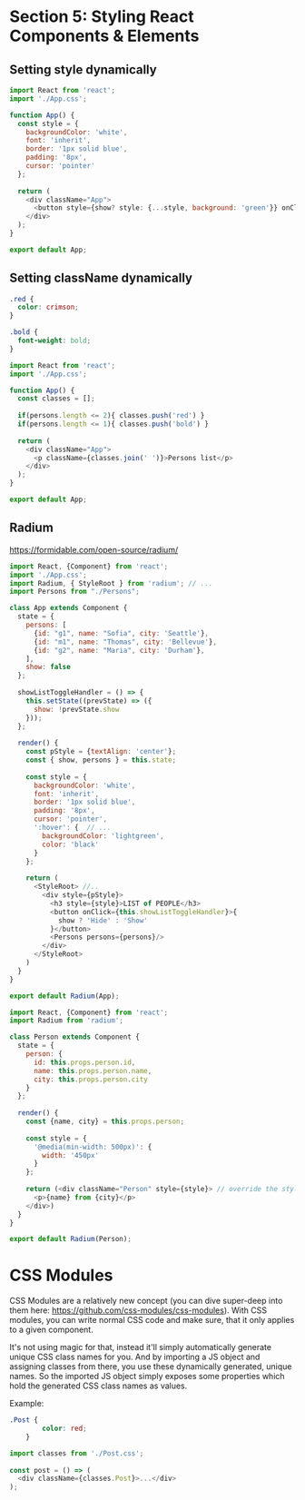 # Section 5: Styling React Components & Elements

## Setting style dynamically

```javascript
import React from 'react';
import './App.css';

function App() {
  const style = {
    backgroundColor: 'white',
    font: 'inherit',
    border: '1px solid blue',
    padding: '8px',
    cursor: 'pointer'
  };
  
  return (
    <div className="App">
      <button style={show? style: {...style, background: 'green'}} onClick={toggleShow}>{show ? 'Hide' : 'Show'}</button>
    </div>
  );
}

export default App;
```

## Setting className dynamically

```css
.red {
  color: crimson;
}

.bold {
  font-weight: bold;
}
```

```javascript
import React from 'react';
import './App.css';

function App() {
  const classes = [];
  
  if(persons.length <= 2){ classes.push('red') }
  if(persons.length <= 1){ classes.push('bold') }
  
  return (
    <div className="App">
      <p className={classes.join(' ')}>Persons list</p>
    </div>
  );
}

export default App;
```

## Radium 

https://formidable.com/open-source/radium/

```javascript
import React, {Component} from 'react';
import './App.css';
import Radium, { StyleRoot } from 'radium'; // ...
import Persons from "./Persons";

class App extends Component {
  state = {
    persons: [
      {id: "g1", name: "Sofia", city: 'Seattle'},
      {id: "m1", name: "Thomas", city: 'Bellevue'},
      {id: "g2", name: "Maria", city: 'Durham'},
    ],
    show: false
  };
  
  showListToggleHandler = () => {
    this.setState((prevState) => ({
      show: !prevState.show
    }));
  };
  
  render() {
    const pStyle = {textAlign: 'center'};
    const { show, persons } = this.state;
  
    const style = {
      backgroundColor: 'white',
      font: 'inherit',
      border: '1px solid blue',
      padding: '8px',
      cursor: 'pointer',
      ':hover': {  // ...
        backgroundColor: 'lightgreen',
        color: 'black'
      }
    };
    
    return (
      <StyleRoot> //..
        <div style={pStyle}>
          <h3 style={style}>LIST of PEOPLE</h3>
          <button onClick={this.showListToggleHandler}>{
            show ? 'Hide' : 'Show'
          }</button>
          <Persons persons={persons}/>
        </div>
      </StyleRoot>
    )
  }
}

export default Radium(App);
```

```javascript
import React, {Component} from 'react';
import Radium from 'radium';

class Person extends Component {
  state = {
    person: {
      id: this.props.person.id,
      name: this.props.person.name,
      city: this.props.person.city
    }
  };
  
  render() {
    const {name, city} = this.props.person;
    
    const style = {
      '@media(min-width: 500px)': {
        width: '450px'
      }
    };
    
    return (<div className="Person" style={style}> // override the style with Person class name ...
      <p>{name} from {city}</p>
    </div>)
  }
}

export default Radium(Person);
```

# CSS Modules

CSS Modules are a relatively new concept (you can dive super-deep into them here: https://github.com/css-modules/css-modules). With CSS modules, you can write normal CSS code and make sure, that it only applies to a given component.

It's not using magic for that, instead it'll simply automatically generate unique CSS class names for you. And by importing a JS object and assigning classes from there, you use these dynamically generated, unique names. So the imported JS object simply exposes some properties which hold the generated CSS class names as values.

Example:

```css
.Post {
        color: red;
    }
```

```javascript
import classes from './Post.css';
     
const post = () => (
  <div className={classes.Post}>...</div>
);
```

